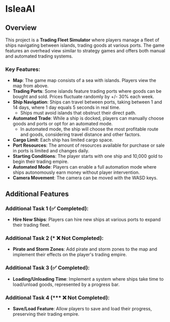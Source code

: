 # IsleaAI

## Overview

This project is a **Trading Fleet Simulator** where players manage a fleet of ships navigating between islands, trading goods at various ports. The game features an overhead view similar to strategy games and offers both manual and automated trading systems. 

### Key Features:
- **Map**: The game map consists of a sea with islands. Players view the map from above.
- **Trading Ports**: Some islands feature trading ports where goods can be bought and sold. Prices fluctuate randomly by +/- 30% each week.
- **Ship Navigation**: Ships can travel between ports, taking between 1 and 14 days, where 1 day equals 5 seconds in real time.
  - Ships must avoid islands that obstruct their direct path.
- **Automated Trade**: While a ship is docked, players can manually choose goods and ports or opt for an automated mode.
  - In automated mode, the ship will choose the most profitable route and goods, considering travel distance and other factors.
- **Cargo Limit**: Each ship has limited cargo space.
- **Port Resources**: The amount of resources available for purchase or sale in ports is limited and changes daily.
- **Starting Conditions**: The player starts with one ship and 10,000 gold to begin their trading empire.
- **Automated Mode**: Players can enable a full automation mode where ships autonomously earn money without player intervention.
- **Camera Movement**: The camera can be moved with the WASD keys.

## Additional Features

### Additional Task 1 (✅ Completed):
- **Hire New Ships**: Players can hire new ships at various ports to expand their trading fleet.

### Additional Task 2 (* ❌ Not Completed):
- **Pirate and Storm Zones**: Add pirate and storm zones to the map and implement their effects on the player's trading empire.

### Additional Task 3 (✅ Completed):
- **Loading/Unloading Time**: Implement a system where ships take time to load/unload goods, represented by a progress bar.

### Additional Task 4 (*** ❌ Not Completed):
- **Save/Load Feature**: Allow players to save and load their progress, preserving their trading empire.
